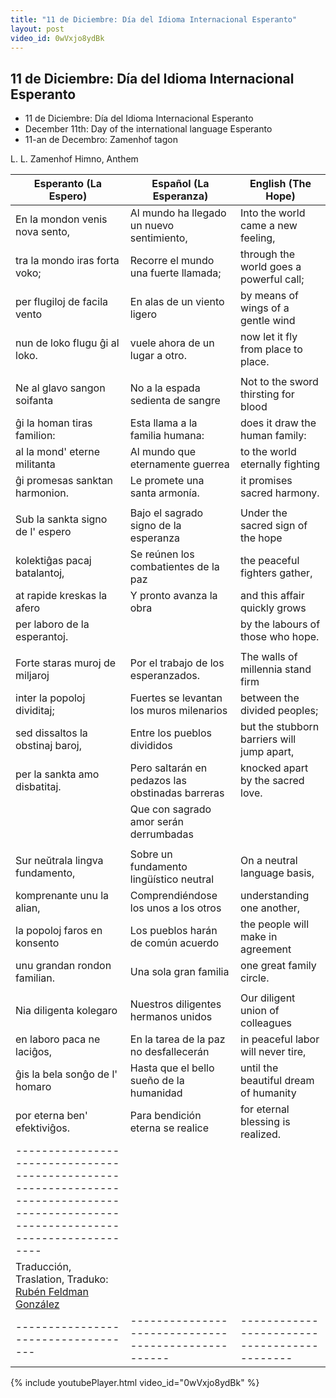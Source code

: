```yaml
---
title: "11 de Diciembre: Día del Idioma Internacional Esperanto"
layout: post
video_id: 0wVxjo8ydBk
---
```


## 11 de Diciembre: Día del Idioma Internacional Esperanto

* 11 de Diciembre: Día del Idioma Internacional Esperanto
* December 11th: Day of the international language Esperanto
* 11-an de Decembro: Zamenhof tagon



L. L. Zamenhof
Himno, Anthem

| Esperanto (La Espero)             | Español (La Esperanza)                            |  English (The Hope)                        |
|-----------------------------------|---------------------------------------------------|--------------------------------------------|
| En la mondon venis nova sento,    | Al mundo ha llegado un nuevo sentimiento,         | Into the world came a new feeling,         |
| tra la mondo iras forta voko;     | Recorre el mundo una fuerte llamada;              | through the world goes a powerful call;    |
| per flugiloj de facila vento      | En alas de un viento ligero                       | by means of wings of a gentle wind         |
| nun de loko flugu ĝi al loko.     | vuele ahora de un lugar a otro.                   | now let it fly from place to place.        |
|                                   |                                                   |                                            |
| Ne al glavo sangon soifanta       | No a la espada sedienta de sangre                 | Not to the sword thirsting for blood       |
| ĝi la homan tiras familion:       | Esta llama a la familia humana:                   | does it draw the human family:             |
| al la mond' eterne militanta      | Al mundo que eternamente guerrea                  | to the world eternally fighting            |
| ĝi promesas sanktan harmonion.    | Le promete una santa armonía.                     | it promises sacred harmony.                |
|                                   |                                                   |                                            |
| Sub la sankta signo de l' espero  | Bajo el sagrado signo de la esperanza             | Under the sacred sign of the hope          |
| kolektiĝas pacaj batalantoj,      | Se reúnen los combatientes de la paz              | the peaceful fighters gather,              |
| at rapide kreskas la afero        | Y pronto avanza la obra                           | and this affair quickly grows              |
| per laboro de la esperantoj.      |                                                   | by the labours of those who hope.          |
|                                   |                                                   |                                            |
| Forte staras muroj de miljaroj    | Por el trabajo de los esperanzados.               | The walls of millennia stand firm          |
| inter la popoloj dividitaj;       | Fuertes se levantan los muros milenarios          | between the divided peoples;               |
| sed dissaltos la obstinaj baroj,  | Entre los pueblos divididos                       | but the stubborn barriers will jump apart, |
| per la sankta amo disbatitaj.     | Pero saltarán en pedazos las obstinadas barreras  | knocked apart by the sacred love.          |
|                                   | Que con sagrado amor serán derrumbadas            |                                            |
|                                   |                                                   |                                            |
| Sur neŭtrala lingva fundamento,   | Sobre un fundamento lingüístico neutral           | On a neutral language basis,               |
| komprenante unu la alian,         | Comprendiéndose los unos a los otros              | understanding one another,                 |
| la popoloj faros en konsento      | Los pueblos harán de común acuerdo                | the people will make in agreement          |
| unu grandan rondon familian.      | Una sola gran familia                             | one great family circle.                   |
|                                   |                                                   |                                            |
| Nia diligenta kolegaro            | Nuestros diligentes hermanos unidos               | Our diligent union of colleagues           |
| en laboro paca ne laciĝos,        | En la tarea de la paz no desfallecerán            | in peaceful labor will never tire,         |
| ĝis la bela sonĝo de l' homaro    | Hasta que el bello sueño de la humanidad          | until the beautiful dream of humanity      |
| por eterna ben' efektiviĝos.      | Para bendición eterna se realice                  | for eternal blessing is realized.          |
|------------------------------------------------------------------------------------------------------------------------------------|
|  Traducción, Traslation, Traduko: [Rubén Feldman González](http://www.holokinesislibros.org/)
|-----------------------------------|---------------------------------------------------|--------------------------------------------|

{% include youtubePlayer.html video_id="0wVxjo8ydBk" %}

